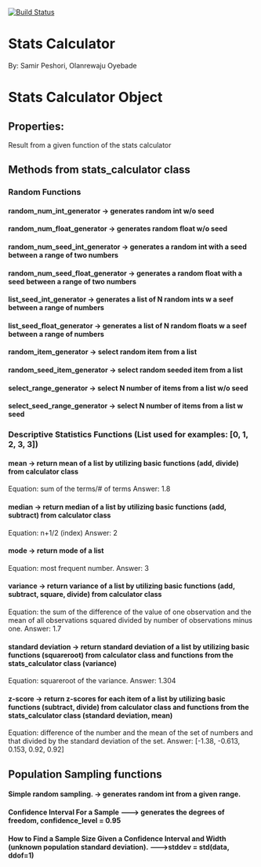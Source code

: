 [![Build Status](https://travis-ci.com/speshori/Stats_Calculator_App_IS601.svg?branch=main)](https://travis-ci.com/speshori/Stats_Calculator_App_IS601)

# Stats Calculator 
By: Samir Peshori, Olanrewaju Oyebade

# Stats Calculator Object

## Properties:
  Result from a given function of the stats calculator

## Methods from stats_calculator class
  ### Random Functions
  #### random_num_int_generator -> generates random int w/o seed
  #### random_num_float_generator -> generates random float w/o seed
  #### random_num_seed_int_generator -> generates a random int with a seed between a range of two numbers
  #### random_num_seed_float_generator -> generates a random float with a seed between a range of two numbers
  #### list_seed_int_generator -> generates a list of N random ints w a seef between a range of numbers
  #### list_seed_float_generator -> generates a list of N random floats w a seef between a range of numbers
  #### random_item_generator -> select random item from a list
  #### random_seed_item_generator -> select random seeded item from a list
  #### select_range_generator -> select N number of items from a list w/o seed
  #### select_seed_range_generator -> select N number of items from a list w seed
  
  ### Descriptive Statistics Functions (List used for examples: [0, 1, 2, 3, 3])
  #### mean -> return mean of a list by utilizing basic functions (add, divide) from calculator class
  Equation: sum of the terms/# of terms  Answer: 1.8
  #### median -> return median of a list by utilizing basic functions (add, subtract) from calculator class
  Equation: n+1/2 (index)  Answer: 2
  #### mode -> return mode of a list 
  Equation: most frequent number. Answer: 3
  #### variance -> return variance of a list by utilizing basic functions (add, subtract, square, divide) from calculator class
  Equation: the sum of the difference of the value of one observation and the mean of all observations squared divided by number of observations minus one.  Answer: 1.7
  #### standard deviation -> return standard deviation of a list by utilizing basic functions (squareroot) from calculator class and functions from the stats_calculator class (variance)
  Equation: squareroot of the variance.  Answer: 1.304
  #### z-score -> return z-scores for each item of a list by utilizing basic functions (subtract, divide) from calculator class and functions from the stats_calculator class (standard deviation, mean)
  Equation: difference of the number and the mean of the set of numbers and that divided by the standard deviation of the set.  Answer: [-1.38, -0.613, 0.153, 0.92, 0.92]
  
## Population Sampling functions

#### Simple random sampling. -> generates random int from a given range.

#### Confidence Interval For a Sample ---> generates the degrees of freedom, confidence_level = 0.95
#### How to Find a Sample Size Given a Confidence Interval and Width (unknown population standard deviation).  --->stddev = std(data, ddof=1)
